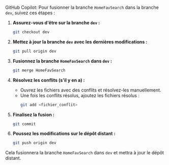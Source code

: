 GitHub Copilot: Pour fusionner la branche `HomeFavSearch` dans la branche `dev`, suivez ces étapes :

1. **Assurez-vous d'être sur la branche `dev` :**
   ```sh
   git checkout dev
   ```

2. **Mettez à jour la branche `dev` avec les dernières modifications :**
   ```sh
   git pull origin dev
   ```

3. **Fusionnez la branche `HomeFavSearch` dans `dev` :**
   ```sh
   git merge HomeFavSearch
   ```

4. **Résolvez les conflits (s'il y en a) :**
   - Ouvrez les fichiers avec des conflits et résolvez-les manuellement.
   - Une fois les conflits résolus, ajoutez les fichiers résolus :
     ```sh
     git add <fichier_conflit>
     ```

5. **Finalisez la fusion :**
   ```sh
   git commit
   ```

6. **Poussez les modifications sur le dépôt distant :**
   ```sh
   git push origin dev
   ```

Cela fusionnera la branche `HomeFavSearch` dans `dev` et mettra à jour le dépôt distant.